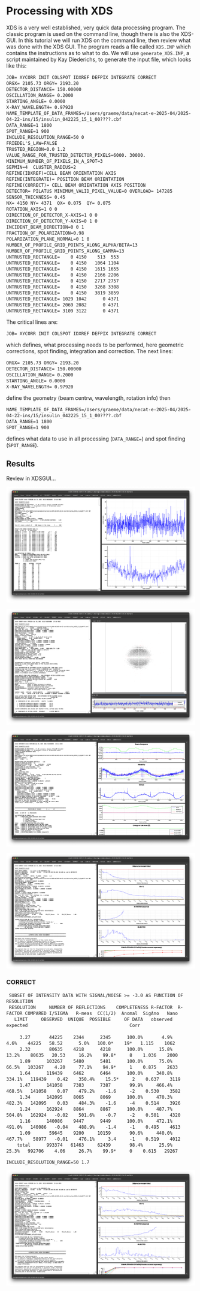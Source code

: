 # Processing with XDS

XDS is a very well established, very quick data processing program. The classic program is used on the command line, though there is also the XDS-GUI. In this tutorial we will run XDS on the command line, then review what was done with the XDS GUI. The program reads a file called `XDS.INP` which contains the instructions as to what to do. We will use `generate_XDS.INP`, a script maintained by Kay Diederichs, to generate the input file, which looks like this:

```console
JOB= XYCORR INIT COLSPOT IDXREF DEFPIX INTEGRATE CORRECT
ORGX= 2105.73 ORGY= 2193.20
DETECTOR_DISTANCE= 150.00000
OSCILLATION_RANGE= 0.2000
STARTING_ANGLE= 0.0000
X-RAY_WAVELENGTH= 0.97920
NAME_TEMPLATE_OF_DATA_FRAMES=/Users/graeme/data/necat-e-2025-04/2025-04-22-ins/15/insulin_042225_15_1_00????.cbf
DATA_RANGE=1 1800
SPOT_RANGE=1 900
INCLUDE_RESOLUTION_RANGE=50 0
FRIEDEL'S_LAW=FALSE
TRUSTED_REGION=0.0 1.2
VALUE_RANGE_FOR_TRUSTED_DETECTOR_PIXELS=6000. 30000.
MINIMUM_NUMBER_OF_PIXELS_IN_A_SPOT=3
SEPMIN=4  CLUSTER_RADIUS=2
REFINE(IDXREF)=CELL BEAM ORIENTATION AXIS
REFINE(INTEGRATE)= POSITION BEAM ORIENTATION
REFINE(CORRECT)= CELL BEAM ORIENTATION AXIS POSITION
DETECTOR= PILATUS MINIMUM_VALID_PIXEL_VALUE=0 OVERLOAD= 147285
SENSOR_THICKNESS= 0.45
NX= 4150 NY= 4371  QX= 0.075  QY= 0.075
ROTATION_AXIS=1 0 0
DIRECTION_OF_DETECTOR_X-AXIS=1 0 0
DIRECTION_OF_DETECTOR_Y-AXIS=0 1 0
INCIDENT_BEAM_DIRECTION=0 0 1
FRACTION_OF_POLARIZATION=0.98
POLARIZATION_PLANE_NORMAL=0 1 0
NUMBER_OF_PROFILE_GRID_POINTS_ALONG_ALPHA/BETA=13
NUMBER_OF_PROFILE_GRID_POINTS_ALONG_GAMMA=13
UNTRUSTED_RECTANGLE=    0 4150    513  553
UNTRUSTED_RECTANGLE=    0 4150   1064 1104
UNTRUSTED_RECTANGLE=    0 4150   1615 1655
UNTRUSTED_RECTANGLE=    0 4150   2166 2206
UNTRUSTED_RECTANGLE=    0 4150   2717 2757
UNTRUSTED_RECTANGLE=    0 4150   3268 3308
UNTRUSTED_RECTANGLE=    0 4150   3819 3859
UNTRUSTED_RECTANGLE= 1029 1042      0 4371
UNTRUSTED_RECTANGLE= 2069 2082      0 4371
UNTRUSTED_RECTANGLE= 3109 3122      0 4371
```

The critical lines are:

```console
JOB= XYCORR INIT COLSPOT IDXREF DEFPIX INTEGRATE CORRECT
```

which defines, what processing needs to be performed, here geometric corrections, spot finding, integration and correction. The next lines:

```console
ORGX= 2105.73 ORGY= 2193.20
DETECTOR_DISTANCE= 150.00000
OSCILLATION_RANGE= 0.2000
STARTING_ANGLE= 0.0000
X-RAY_WAVELENGTH= 0.97920
```

define the geometry (beam centrw, wavelength, rotation info) then

```console
NAME_TEMPLATE_OF_DATA_FRAMES=/Users/graeme/data/necat-e-2025-04/2025-04-22-ins/15/insulin_042225_15_1_00????.cbf
DATA_RANGE=1 1800
SPOT_RANGE=1 900
```

defines what data to use in all processing (`DATA_RANGE=`) and spot finding (`SPOT_RANGE`).

## Results

Review in XDSGUI...

![Spot finding](./COLSPOT.png)

![Indexing](./IDXREF.png)

![Integration](./INTEGRATE.png)

![Scaling / correction](./CORRECT0.png)

### CORRECT

```console
 SUBSET OF INTENSITY DATA WITH SIGNAL/NOISE >= -3.0 AS FUNCTION OF RESOLUTION
 RESOLUTION     NUMBER OF REFLECTIONS    COMPLETENESS R-FACTOR  R-FACTOR COMPARED I/SIGMA   R-meas  CC(1/2)  Anomal  SigAno   Nano
   LIMIT     OBSERVED  UNIQUE  POSSIBLE     OF DATA   observed  expected                                      Corr

     3.27       44225    2344      2345      100.0%       4.9%      4.6%    44225   58.52      5.0%   100.0*    19*   1.115    1062
     2.32       80635    4218      4218      100.0%      15.8%     13.2%    80635   20.53     16.2%    99.8*     8    1.036    2000
     1.89      103267    5480      5481      100.0%      75.0%     66.5%   103267    4.20     77.1%    94.9*     1    0.875    2633
     1.64      119439    6462      6464      100.0%     340.8%    334.1%   119439    0.42    350.4%    15.5*     2    0.637    3119
     1.47      141058    7383      7387       99.9%     466.4%    468.5%   141058    0.07    479.2%    -1.6     -2    0.530    3582
     1.34      142095    8065      8069      100.0%     470.3%    482.3%   142095    0.03    484.3%    -1.6     -4    0.514    3926
     1.24      162924    8864      8867      100.0%     487.7%    504.8%   162924   -0.02    501.6%    -0.7     -2    0.501    4320
     1.16      140086    9447      9449      100.0%     472.1%    491.0%   140086   -0.04    488.9%    -1.4     -1    0.495    4613
     1.09       59645    9200     10159       90.6%     440.0%    467.7%    58977   -0.01    476.1%     3.4     -1    0.519    4012
    total      993374   61463     62439       98.4%      25.9%     25.3%   992706    4.06     26.7%    99.9*     0    0.615   29267
```

```console
INCLUDE_RESOLUTION_RANGE=50 1.7
```

![Scaling / correction with resolution set](./CORRECT1.png)
